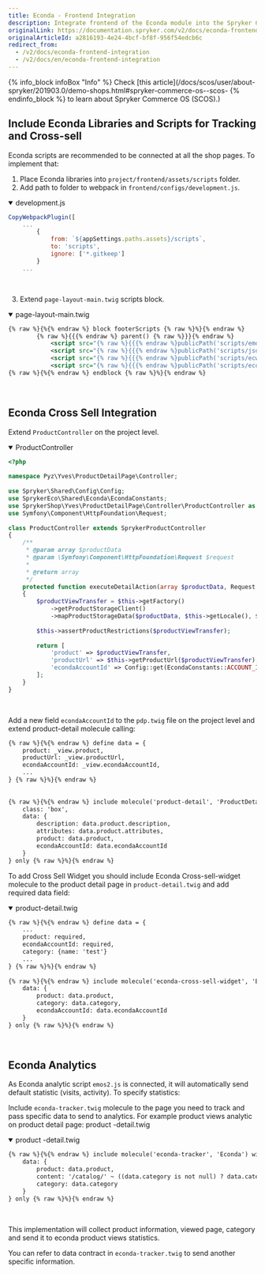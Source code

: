 ```yaml
---
title: Econda - Frontend Integration
description: Integrate frontend of the Econda module into the Spryker Commerce OS.
originalLink: https://documentation.spryker.com/v2/docs/econda-frontend-integration
originalArticleId: a2816193-4e24-4bcf-bf8f-956f54edcb6c
redirect_from:
  - /v2/docs/econda-frontend-integration
  - /v2/docs/en/econda-frontend-integration
---
```


{% info_block infoBox "Info" %}
Check [this article](/docs/scos/user/about-spryker/201903.0/demo-shops.html#spryker-commerce-os--scos-
{% endinfo_block %} to learn about Spryker Commerce OS (SCOS).)

## Include Econda Libraries and Scripts for Tracking and Cross-sell
Econda scripts are recommended to be connected at all the shop pages. To implement that:

1. Place Econda libraries into `project/frontend/assets/scripts` folder.
2. Add path to folder to webpack in `frontend/configs/development.js`.

<details open>
<summary>development.js</summary>

```js
CopyWebpackPlugin([
    ...
        {
            from: `${appSettings.paths.assets}/scripts`,
			to: 'scripts',
			ignore: ['*.gitkeep']
		}
    ...
```
<br>
</details>

3. Extend `page-layout-main.twig` scripts block.

<details open>
<summary>page-layout-main.twig</summary>
    
```xml
{% raw %}{%{% endraw %} block footerScripts {% raw %}%}{% endraw %}
        {% raw %}{{{% endraw %} parent() {% raw %}}}{% endraw %}
            <script src="{% raw %}{{{% endraw %}publicPath('scripts/emos2.js'){% raw %}}}{% endraw %}"></script>
		    <script src="{% raw %}{{{% endraw %}publicPath('scripts/json/json2.js'){% raw %}}}{% endraw %}"></script>
		    <script src="{% raw %}{{{% endraw %}publicPath('scripts/ecwidget/econdawidget.js'){% raw %}}}{% endraw %}"></script>
		    <script src="{% raw %}{{{% endraw %}publicPath('scripts/econda-recommendations.js'){% raw %}}}{% endraw %}"></script>
{% raw %}{%{% endraw %} endblock {% raw %}%}{% endraw %}
```
<br>
</details>

 ## Econda Cross Sell Integration
Extend `ProductController` on the project level.
<details open>
<summary>ProductController</summary>

```php
<?php
 
namespace Pyz\Yves\ProductDetailPage\Controller;
 
use Spryker\Shared\Config\Config;
use SprykerEco\Shared\Econda\EcondaConstants;
use SprykerShop\Yves\ProductDetailPage\Controller\ProductController as SprykerProductController;
use Symfony\Component\HttpFoundation\Request;
 
class ProductController extends SprykerProductController
{
	/**
	 * @param array $productData
	 * @param \Symfony\Component\HttpFoundation\Request $request
	 *
	 * @return array
	 */
	protected function executeDetailAction(array $productData, Request $request): array
	{
		$productViewTransfer = $this->getFactory()
			->getProductStorageClient()
			->mapProductStorageData($productData, $this->getLocale(), $this->getSelectedAttributes($request));
 
		$this->assertProductRestrictions($productViewTransfer);
 
		return [
			'product' => $productViewTransfer,
			'productUrl' => $this->getProductUrl($productViewTransfer),
			'econdaAccountId' => Config::get(EcondaConstants::ACCOUNT_ID),
		];
	}
}
```
<br>
</details>

Add a new field `econdaAccountId` to the `pdp.twig` file on the project level and extend product-detail molecule calling:

```html
{% raw %}{%{% endraw %} define data = {
	product: _view.product,
	productUrl: _view.productUrl,
	econdaAccountId: _view.econdaAccountId,
	...
} {% raw %}%}{% endraw %}
 
 
{% raw %}{%{% endraw %} include molecule('product-detail', 'ProductDetailPage') with {
	class: 'box',
	data: {
		description: data.product.description,
		attributes: data.product.attributes,
		product: data.product,
		econdaAccountId: data.econdaAccountId
	}
} only {% raw %}%}{% endraw %}
```

To add Cross Sell Widget you should include Econda Cross-sell-widget molecule to the product detail page in `product-detail.twig` and add required data field:

<details open>
<summary>product-detail.twig</summary>

```html
{% raw %}{%{% endraw %} define data = {
	...
	product: required,
	econdaAccountId: required,
	category: {name: 'test'}
	...
} {% raw %}%}{% endraw %}
 
{% raw %}{%{% endraw %} include molecule('econda-cross-sell-widget', 'Econda') with {
	data: {
		product: data.product,
		category: data.category,
		econdaAccountId: data.econdaAccountId
	}
} only {% raw %}%}{% endraw %}
```
<br>
</details>

## Econda Analytics
As Econda analytic script `emos2.js` is connected, it will automatically send default statistic (visits, activity). To specify statistics:

Include `econda-tracker.twig` molecule to the page you need to track and pass specific data to send to analytics. For example product views analytic on product detail page:
product -detail.twig

<details open>
<summary>product -detail.twig</summary>

```html
{% raw %}{%{% endraw %} include molecule('econda-tracker', 'Econda') with {
	data: {
		product: data.product,
		content: '/catalog/' ~ ((data.category is not null) ? data.category.name ~ '/' : '') ~ data.product.name,
		category: data.category
	}
} only {% raw %}%}{% endraw %}
```
<br>
</details>

This implementation will collect product information, viewed page, category and send it to econda product views statistics.

You can refer to data contract in  `econda-tracker.twig` to send another specific information.

